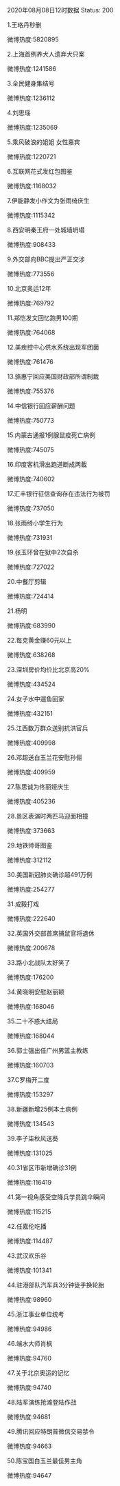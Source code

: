 2020年08月08日12时数据
Status: 200

1.王珞丹秒删

微博热度:5820895

2.上海首例养犬人遗弃犬只案

微博热度:1241586

3.全民健身集结号

微博热度:1236112

4.刘思瑶

微博热度:1235069

5.乘风破浪的姐姐 女性嘉宾

微博热度:1220721

6.互联网花式发红包图鉴

微博热度:1168032

7.伊能静发小作文为张雨绮庆生

微博热度:1115342

8.西安明秦王府一处城墙坍塌

微博热度:908433

9.外交部向BBC提出严正交涉

微博热度:773556

10.北京奥运12年

微博热度:769792

11.郑恺发文回忆跑男100期

微博热度:764068

12.美疾控中心供水系统出现军团菌

微博热度:761476

13.骆惠宁回应美国财政部所谓制裁

微博热度:755376

14.中信银行回应薪酬问题

微博热度:750773

15.内蒙古通报1例腺鼠疫死亡病例

微博热度:745075

16.印度客机滑出跑道断成两截

微博热度:740602

17.汇丰银行征信查询存在违法行为被罚

微博热度:737050

18.张雨绮小学生行为

微博热度:731931

19.张玉环曾在狱中2次自杀

微博热度:727022

20.中餐厅剪辑

微博热度:724414

21.杨明

微博热度:683990

22.每克黄金赚60元以上

微博热度:638268

23.深圳房价均价比北京高20%

微博热度:434524

24.女子水中遛鱼回家

微博热度:432151

25.江西数万群众送别抗洪官兵

微博热度:409998

26.邓超送白玉兰花安慰孙俪

微博热度:409959

27.陈思诚为佟丽娅庆生

微博热度:405236

28.景区表演时两匹马迎面相撞

微博热度:373663

29.地铁帅哥图鉴

微博热度:312112

30.美国新冠肺炎确诊超491万例

微博热度:254277

31.成毅打戏

微博热度:222640

32.英国外交部首席捕鼠官将退休

微博热度:200678

33.路小北战队太好笑了

微博热度:176200

34.黄晓明安慰赵丽颖

微博热度:168046

35.二十不惑大结局

微博热度:168044

36.郭士强出任广州男篮主教练

微博热度:160703

37.C罗梅开二度

微博热度:153297

38.新疆新增25例本土病例

微博热度:134543

39.李子柒秋风送葵

微博热度:131025

40.31省区市新增确诊31例

微博热度:116419

41.第一视角感受空降兵学员跳伞瞬间

微博热度:115215

42.任嘉伦吃播

微博热度:114487

43.武汉欢乐谷

微博热度:101341

44.驻港部队汽车兵3分钟徒手换轮胎

微博热度:98960

45.浙江事业单位统考

微博热度:94986

46.端水大师肖枫

微博热度:94760

47.关于北京奥运的记忆

微博热度:94740

48.陆军演练抢滩登陆作战

微博热度:94681

49.腾讯回应特朗普微信交易禁令

微博热度:94663

50.陈宝国白玉兰最佳男主角

微博热度:94647

